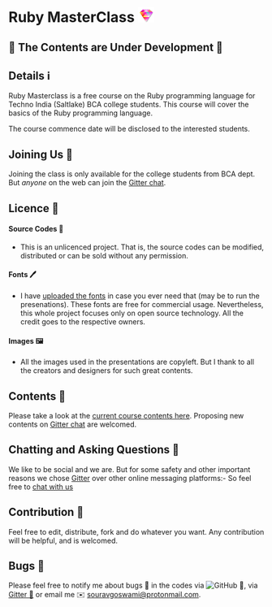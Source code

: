 # Ruby MasterClass ![Ruby MasterClass](https://github.com/Souravgoswami/ruby-masterclass/blob/master/Designs/logo/pngs/32x32.png)

## 🚧 The Contents are Under Development 🚧

## Details ℹ️
Ruby Masterclass is a free course on the Ruby programming language for Techno India (Saltlake) BCA college students.
This course will cover the basics of the Ruby programming language.

The course commence date will be disclosed to the interested students.

## Joining Us 🤝
Joining the class is only available for the college students from BCA dept. But *anyone* on the web can join the [Gitter chat](https://gitter.im/ruby-masterclass/ruby-masterclass).

## Licence 🔑
#### Source Codes 🍭
 + This is an unlicenced project. That is, the source codes can be modified, distributed or can be sold without any permission.

#### Fonts 🖊
 + I have [uploaded the fonts](https://github.com/Souravgoswami/ruby-masterclass/tree/master/Designs/fonts) in case you ever need that (may be to run the presenations). These fonts are free for commercial usage. Nevertheless, this whole project focuses only on open source technology. All the credit goes to the respective owners.

#### Images 🖼
+ All the images used in the presentations are copyleft. But I thank to all the creators and designers for such great contents.

## Contents 📝
Please take a look at the [current course contents here](https://github.com/Souravgoswami/ruby-masterclass/tree/master/contents/contents.pdf). Proposing new contents on [Gitter chat](https://gitter.im/ruby-masterclass/ruby-masterclass) are welcomed.

## Chatting and Asking Questions 💬
We like to be social and we are. But for some safety and other important reasons we chose [Gitter](https://gitter.im/ruby-masterclass/ruby-masterclass) over other online messaging platforms:- So feel free to [chat with us](https://gitter.im/ruby-masterclass/ruby-masterclass)

## Contribution 🌟
Feel free to edit, distribute, fork and do whatever you want. Any contribution will be helpful, and is welcomed.

## Bugs 🐞
Please feel free to notify me about bugs 🐛 in the codes via ![GitHub 🐙](https://github.com/Souravgoswami/ruby-masterclass/issues/new/choose), via [Gitter 💬](https://gitter.im/ruby-masterclass/ruby-masterclass) or email me ✉️ souravgoswami@protonmail.com.
